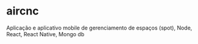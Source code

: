 # aircnc
Aplicação e aplicativo mobile de gerenciamento de espaços (spot), Node, React, React Native, Mongo db
